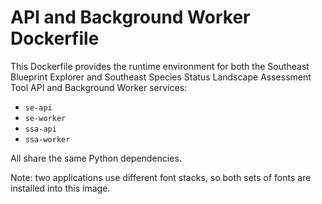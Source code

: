 # API and Background Worker Dockerfile

This Dockerfile provides the runtime environment for both the Southeast
Blueprint Explorer and Southeast Species Status Landscape Assessment Tool
API and Background Worker services:

-   `se-api`
-   `se-worker`
-   `ssa-api`
-   `ssa-worker`

All share the same Python dependencies.

Note: two applications use different font stacks, so both sets of fonts are
installed into this image.
